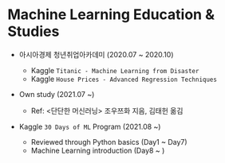 # Machine Learning Education & Studies


* 아시아경제 청년취업아카데미 (2020.07 ~ 2020.10)
  
  - Kaggle `Titanic - Machine Learning from Disaster`
  - Kaggle `House Prices - Advanced Regression Techniques`

* Own study (2021.07 ~)
  - Ref: <단단한 머신러닝> 조우쯔화 지음, 김태헌 옮김

* Kaggle `30 Days of ML` Program (2021.08 ~)
  - Reviewed through Python basics (Day1 ~ Day7)
  - Machine Learning introduction (Day8 ~ )
